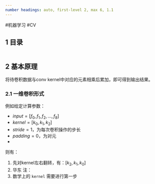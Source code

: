 ```yaml
---
number headings: auto, first-level 2, max 6, 1.1
---
```

#机器学习 #CV 

## 1 目录

```toc
```

## 2 基本原理

将待卷积数据与conv kernel中对应的元素相乘后累加，即可得到输出结果。

### 2.1 一维卷积形式

例如给定计算参数：
- $input=[f_0, f_1, f_2, ..., f_8]$
- $kernel=[k_0, k_1, k_2]$
- $stride=1$，为每次卷积操作的步长
- $padding=0$，为对元
- 
则有：
1. 先对kernel左右翻转，有：$[k_2, k_1, k_0]$
2. 华东
注：
3. 数学上的 `kernel` 需要进行第一步